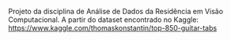 Projeto da disciplina de Análise de Dados da Residência em Visão Computacional.
A partir do dataset encontrado no Kaggle:
https://www.kaggle.com/thomaskonstantin/top-850-guitar-tabs
